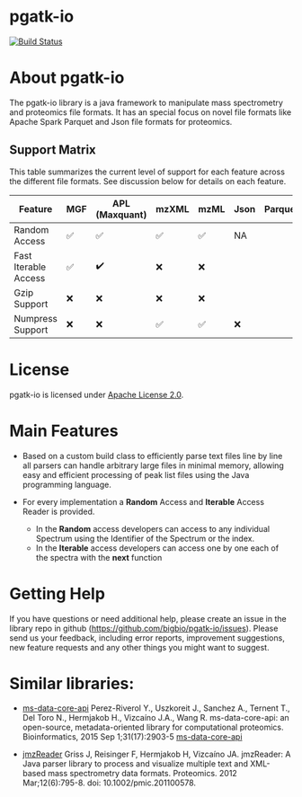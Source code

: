 pgatk-io
===============
[![Build Status](https://travis-ci.org/bigbio/pgatk-io.svg?branch=master)](https://travis-ci.org/bigbio/pgatk-io)

# About pgatk-io

The pgatk-io library is a java framework to manipulate mass spectrometry and proteomics file formats. It has an special focus on novel file formats like Apache Spark Parquet and Json file formats for proteomics.  
 
## Support Matrix

This table summarizes the current level of support for each feature across the different file formats. See discussion
below for details on each feature.

| Feature              | MGF                | APL (Maxquant)         | mzXML               | mzML                 | Json                |Parquet                 |
| ---------------------|--------------------|------------------------|---------------------|----------------------|---------------------|------------------------|
| Random Access        | :white_check_mark: | :white_check_mark:     | :white_check_mark:  | :white_check_mark:   | NA                  |                        |
| Fast Iterable Access | :white_check_mark: | :heavy_check_mark:     | :x:                 | :x:                  |                     |                        |
| Gzip Support         | :x:                | :x:                    | :x:                 | :x:                  |                     |                        | 
| Numpress Support     | :x:                | :x:                    | :white_check_mark:  | :white_check_mark:   |:x:                  |                        | 

# License

 pgatk-io is licensed under [Apache License 2.0](http://www.apache.org/licenses/LICENSE-2.0.txt).

# Main Features

- Based on a custom build class to efficiently parse text files line by line all parsers can handle arbitrary large files in minimal memory, allowing easy and efficient processing of peak
list files using the Java programming language. 

- For every implementation a **Random** Access and **Iterable** Access Reader is provided. 
   - In the **Random** access developers can access to any individual Spectrum using the Identifier of the Spectrum or the index. 
   - In the **Iterable** access developers can access one by one each of the spectra with the **next** function   

# Getting Help

If you have questions or need additional help, please create an issue in the library repo in github (https://github.com/bigbio/pgatk-io/issues). Please send us your feedback, including error reports, improvement suggestions, 
new feature requests and any other things you might want to suggest.

# Similar libraries:

* [ms-data-core-api](https://github.com/PRIDE-Utilities/ms-data-core-api) Perez-Riverol Y., Uszkoreit J., Sanchez A., Ternent T., Del Toro N., Hermjakob H., Vizcaíno J.A., Wang R. ms-data-core-api: an open-source, metadata-oriented library for computational proteomics. Bioinformatics, 2015 Sep 1;31(17):2903-5 [ms-data-core-api](http://bioinformatics.oxfordjournals.org/content/31/17/2903.long)

* [jmzReader](https://github.com/PRIDE-Utilities/jmzReader)  Griss J, Reisinger F, Hermjakob H, Vizcaíno JA. jmzReader: A Java parser library to process and visualize multiple text and XML-based mass spectrometry data formats. Proteomics. 2012 Mar;12(6):795-8. doi: 10.1002/pmic.201100578.
                                                            
                                                           